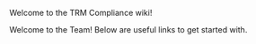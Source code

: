Welcome to the TRM Compliance wiki!

Welcome to the Team!  Below are useful links to get started with.

